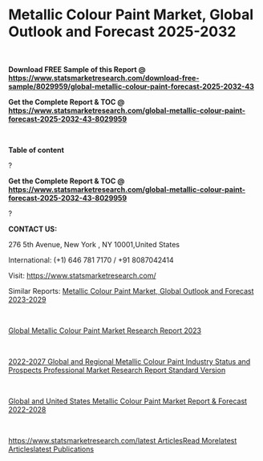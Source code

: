 <h1>Metallic Colour Paint Market, Global Outlook and Forecast 2025-2032</h1><br/><p><strong>Download FREE Sample of this Report @ <a href="https://www.statsmarketresearch.com/download-free-sample/8029959/global-metallic-colour-paint-forecast-2025-2032-43">https://www.statsmarketresearch.com/download-free-sample/8029959/global-metallic-colour-paint-forecast-2025-2032-43</a></strong></p>
 
 
 
 <div><b>Get the Complete Report & TOC @ <a href="https://www.statsmarketresearch.com/global-metallic-colour-paint-forecast-2025-2032-43-8029959">https://www.statsmarketresearch.com/global-metallic-colour-paint-forecast-2025-2032-43-8029959</a></b></div>
 
 
 
 <p><br />
 
 <b>Table of content</b></p>
 
 
 
 <p>? </p>
 
 
 
 <div><b>Get the Complete Report & TOC @ <a href="https://www.statsmarketresearch.com/global-metallic-colour-paint-forecast-2025-2032-43-8029959">https://www.statsmarketresearch.com/global-metallic-colour-paint-forecast-2025-2032-43-8029959</a></b></div>
 
 
 
 <p>? </p>
 
 
 
 <p><b>CONTACT US:</b><br />
 
 276 5th Avenue, New York , NY 10001,United States<br />
 
 International: (+1) 646 781 7170 / +91 8087042414<br />
 
 Visit: <a href="https://www.statsmarketresearch.com/">https://www.statsmarketresearch.com/</a><br />
 
 Similar Reports: <a href="https://www.statsmarketresearch.com/global-metallic-colour-paint-forecast-2025-2032-43-8029959">Metallic Colour Paint Market, Global Outlook and Forecast 2023-2029</a><br />
 
 <br />
 
 <a href="https://www.statsmarketresearch.com/global-metallic-colour-paint-forecast-2025-2032-43-8029959">Global Metallic Colour Paint Market Research Report 2023</a><br />
 
 <br />
 
 <a href="https://www.statsmarketresearch.com/global-metallic-colour-paint-forecast-2025-2032-43-8029959">2022-2027 Global and Regional Metallic Colour Paint Industry Status and Prospects Professional Market Research Report Standard Version</a><br />
 
 <br />
 
 <a href="https://www.statsmarketresearch.com/global-metallic-colour-paint-forecast-2025-2032-43-8029959">Global and United States Metallic Colour Paint Market Report & Forecast 2022-2028</a><br />
 
 <br />
 
 <a href="https://gyeongbokgung.com">https://www.statsmarketresearch.com/</a><a href="https://hallyeomaritime.com">latest Articles</a><a href="https://jingwansa.com">Read More</a><a href="https://nguoiviet.jp/">latest Articles</a><a href="https://www.intelmarketresearch.com/">latest Publications</a></p>
